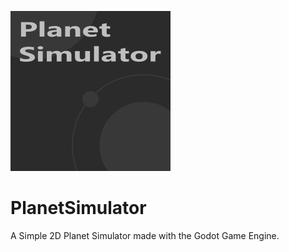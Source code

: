 ![Planet Simulator Icon](https://raw.githubusercontent.com/Maximinodotpy/PlanetSimulator/master/Meta/icon.svg)

# PlanetSimulator
A Simple 2D Planet Simulator made with the Godot Game Engine.

